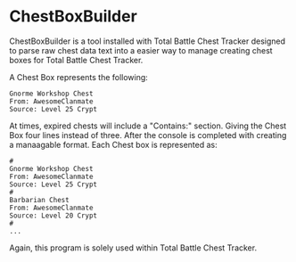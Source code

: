 # ChestBoxBuilder

ChestBoxBuilder is a tool installed with Total Battle Chest Tracker designed to parse raw chest data text into a easier way to manage creating chest boxes for Total Battle Chest Tracker. 

A Chest Box represents the following:
```
Gnorme Workshop Chest
From: AwesomeClanmate
Source: Level 25 Crypt
```

At times, expired chests will include a "Contains:" section. Giving the Chest Box four lines instead of three. After the console is completed with creating a manaagable format. Each Chest box is represented as:

```
#
Gnorme Workshop Chest
From: AwesomeClanmate
Source: Level 25 Crypt
#
Barbarian Chest
From: AwesomeClanmate
Source: Level 20 Crypt
#
...
```

Again, this program is solely used within Total Battle Chest Tracker.
